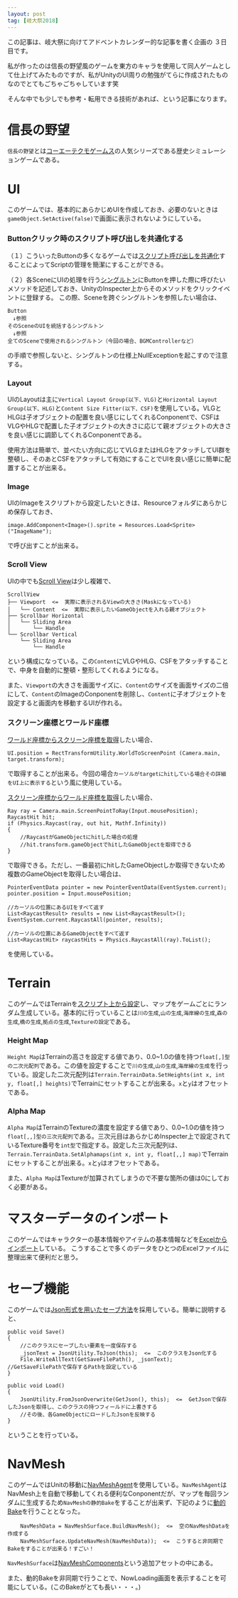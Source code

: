 ```yaml
---
layout: post
tag: [岐大祭2018]
---
```


この記事は、岐大祭に向けてアドベントカレンダー的な記事を書く企画の ３日目です。

私が作ったのは信長の野望風のゲームを東方のキャラを使用して同人ゲームとして仕上げてみたものですが、私がUnityのUI周りの勉強がてらに作成されたものなのでとてもごちゃごちゃしています笑

そんな中でも少しでも参考・転用できる技術があれば、という記事になります。

# 信長の野望
`信長の野望`とは[コーエーテクモゲームス](https://www.gamecity.ne.jp/)の人気シリーズである歴史シミュレーションゲームである。

# UI
このゲームでは、基本的にあらかじめUIを作成しておき、必要のないときは`gameObject.SetActive(false)`で画面に表示されないようにしている。

### Buttonクリック時のスクリプト呼び出しを共通化する
（１）こういったButtonの多くなるゲームでは[スクリプト呼び出しを共通化](https://fantastic-works.com/archives/148)することによってScriptの管理を簡潔にすることができる。

（２）各SceneにUIの処理を行う[シングルトン](http://hiyotama.hatenablog.com/entry/2015/06/26/090000)にButtonを押した際に呼びたいメソッドを記述しておき、UnityのInspecter上からそのメソッドをクリックイベントに登録する。
この際、Sceneを跨ぐシングルトンを参照したい場合は、
```
Button
　↓参照
そのSceneのUIを統括するシングルトン
　↓参照
全てのSceneで使用されるシングルトン（今回の場合、BGMControllerなど）
```
の手順で参照しないと、シングルトンの仕様上NullExceptionを起こすので注意する。

### Layout
UIのLayoutは主に`Vertical Layout Group(以下、VLG)`と`Horizontal Layout Group(以下、HLG)`と`Content Size Fitter(以下、CSF)`を使用している。VLGとHLGは子オブジェクトの配置を良い感じにしてくれるConponentで、CSFはVLGやHLGで配置した子オブジェクトの大きさに応じて親オブジェクトの大きさを良い感じに調節してくれるConponentである。

使用方法は簡単で、並べたい方向に応じてVLGまたはHLGをアタッチしてUI群を整頓し、そのあとCSFをアタッチして有効にすることでUIを良い感じに簡単に配置することが出来る。


### Image
UIのImageをスクリプトから設定したいときは、Resourceフォルダにあらかじめ保存しておき、
```
image.AddComponent<Image>().sprite = Resources.Load<Sprite>("ImageName");
```
で呼び出すことが出来る。

### Scroll View
UIの中でも[Scroll View](http://tsubakit1.hateblo.jp/entry/2014/12/18/040252)は少し複雑で、
```
ScrollView
├── Viewport  <=  実際に表示されるViewの大きさ(Maskになっている)
│   └── Content  <=  実際に表示したいGameObjectを入れる親オブジェクト
├── Scrollbar Horizontal
│   └── Sliding Area
│       └── Handle
└── Scrollbar Vertical
    └── Sliding Area
        └── Handle
```
という構成になっている。この`Content`にVLGやHLG、CSFをアタッチすることで、中身を自動的に整頓・整形してくれるようになる。

また、`Viewport`の大きさを画面サイズに、`Content`のサイズを画面サイズの二倍にして、`Content`のImageのConponentを削除し、`Content`に子オブジェクトを設定すると画面内を移動するUIが作れる。

### スクリーン座標とワールド座標
[ワールド座標からスクリーン座標を取得](http://tsubakit1.hateblo.jp/entry/2016/03/01/020510)したい場合、
```
UI.position = RectTransformUtility.WorldToScreenPoint (Camera.main, target.transform);
```
で取得することが出来る。今回の場合`カーソルがtargetにhitしている場合その詳細をUI上に表示する`という風に使用している。

[スクリーン座標からワールド座標を取得](http://tsubakit1.hateblo.jp/entry/2016/03/01/020510)したい場合、
```
Ray ray = Camera.main.ScreenPointToRay(Input.mousePosition);
RaycastHit hit;
if (Physics.Raycast(ray, out hit, Mathf.Infinity))
{
    //RaycastがGameObjectにhitした場合の処理
    //hit.transform.gameObjectでhitしたGameObjectを取得できる
}
```
で取得できる。ただし、一番最初にhitしたGameObjectしか取得できないため複数のGameObjectを取得したい場合は、
```
PointerEventData pointer = new PointerEventData(EventSystem.current);
pointer.position = Input.mousePosition;
     
//カーソルの位置にあるUIをすべて返す
List<RaycastResult> results = new List<RaycastResult>();
EventSystem.current.RaycastAll(pointer, results);
        
//カーソルの位置にあるGameObjectをすべて返す
List<RaycastHit> raycastHits = Physics.RaycastAll(ray).ToList();
```
を使用している。

# Terrain
このゲームではTerrainを[スクリプト上から設定](http://nirasan.hatenablog.com/entry/2014/08/27/160901)し、マップをゲームごとにランダム生成している。基本的に行っていることは`川の生成`,`山の生成`,`海岸線の生成`,`森の生成`,`橋の生成`,`拠点の生成`,`Textureの設定`である。

### Height Map
`Height Map`はTerrainの高さを設定する値であり、0.0~1.0の値を持つ`float[,]型の二次元配列`である。この値を設定することで`川の生成`,`山の生成`,`海岸線の生成`を行っている。設定した二次元配列は`Terrain.TerrainData.SetHeights(int x, int y, float[,] heights)`でTerrainにセットすることが出来る。`x`と`y`はオフセットである。

### Alpha Map
`Alpha Map`はTerrainのTextureの濃度を設定する値であり、0.0~1.0の値を持つ`float[,,]型の三次元配列`である。三次元目はあらかじめInspecter上で設定されているTexture番号を`int型`で指定する。設定した三次元配列は、`Terrain.TerrainData.SetAlphamaps(int x, int y, float[,,] map)`でTerrainにセットすることが出来る。`x`と`y`はオフセットである。

また、`Alpha Map`はTextureが加算されてしまうので不要な箇所の値は0にしておく必要がある。

# マスターデータのインポート
このゲームではキャラクターの基本情報やアイテムの基本情報などを[Excelからインポート](http://nirasan.hatenablog.com/entry/2014/08/27/160901)している。
こうすることで多くのデータをひとつのExcelファイルに整理出来て便利だと思う。

# セーブ機能
このゲームでは[Json形式を用いたセーブ方法](http://kan-kikuchi.hatenablog.com/entry/Json_SaveData)を採用している。簡単に説明すると、
```
public void Save()
{
    //このクラスにセーブしたい要素を一度保存する
    _jsonText = JsonUtility.ToJson(this);  <=  このクラスをJson化する
    File.WriteAllText(GetSaveFilePath(), _jsonText);  //GetSaveFilePathで保存するPathを設定している
}

public void Load()
{
    JsonUtility.FromJsonOverwrite(GetJson(), this);  <=  GetJsonで保存したJsonを取得し、このクラスの持つフィールドに上書きする
    //その後、各GameObjectにロードしたJsonを反映する    
}
```
ということを行っている。

# NavMesh
このゲームではUnitの移動に[NavMeshAgent](http://tsubakit1.hateblo.jp/entry/20120127/1327591104)を使用している。`NavMeshAgent`はNavMesh上を自動で移動してくれる便利なConponentだが、マップを毎回ランダムに生成するため`NavMeshの静的Bake`をすることが出来ず、下記のように[動的Bake](https://gametukurikata.com/navigation/runtimenavigationbake)を行うこととなった。
```
    NavMeshData = NavMeshSurface.BuildNavMesh();  <=  空のNavMeshDataを作成する
    NavMeshSurface.UpdateNavMesh(NavMeshData));  <=  こうすると非同期でBakeをすることが出来る！すごい！
```
`NavMeshSurface`は[NavMeshComponents](https://github.com/Unity-Technologies/NavMeshComponents)という追加アセットの中にある。

また、動的Bakeを非同期で行うことで、NowLoading画面を表示することを可能にしている。(このBakeがとても長い・・・。)
